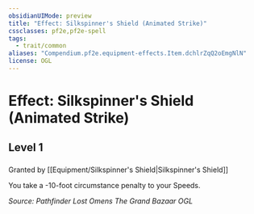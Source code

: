```yaml
---
obsidianUIMode: preview
title: "Effect: Silkspinner's Shield (Animated Strike)"
cssclasses: pf2e,pf2e-spell
tags:
  - trait/common
aliases: "Compendium.pf2e.equipment-effects.Item.dchlrZqQ2oEmgNlN"
license: OGL
---
```

# Effect: Silkspinner's Shield (Animated Strike)
## Level 1
### 






Granted by [[Equipment/Silkspinner's Shield|Silkspinner's Shield]]

You take a -10-foot circumstance penalty to your Speeds.

*Source: Pathfinder Lost Omens The Grand Bazaar*
*OGL*